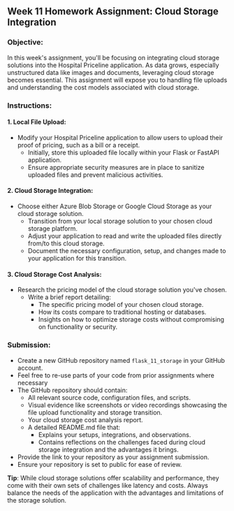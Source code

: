 ## **Week 11 Homework Assignment: Cloud Storage Integration**

### **Objective**:
In this week's assignment, you'll be focusing on integrating cloud storage solutions into the Hospital Priceline application. As data grows, especially unstructured data like images and documents, leveraging cloud storage becomes essential. This assignment will expose you to handling file uploads and understanding the cost models associated with cloud storage.

### **Instructions**:

#### **1. Local File Upload**:
- Modify your Hospital Priceline application to allow users to upload their proof of pricing, such as a bill or a receipt.
  - Initially, store this uploaded file locally within your Flask or FastAPI application.
  - Ensure appropriate security measures are in place to sanitize uploaded files and prevent malicious activities.

#### **2. Cloud Storage Integration**:
- Choose either Azure Blob Storage or Google Cloud Storage as your cloud storage solution.
  - Transition from your local storage solution to your chosen cloud storage platform.
  - Adjust your application to read and write the uploaded files directly from/to this cloud storage.
  - Document the necessary configuration, setup, and changes made to your application for this transition.

#### **3. Cloud Storage Cost Analysis**:
- Research the pricing model of the cloud storage solution you've chosen.
  - Write a brief report detailing:
    - The specific pricing model of your chosen cloud storage.
    - How its costs compare to traditional hosting or databases.
    - Insights on how to optimize storage costs without compromising on functionality or security.

### **Submission**:
- Create a new GitHub repository named `flask_11_storage` in your GitHub account.
- Feel free to re-use parts of your code from prior assignments where necessary 
- The GitHub repository should contain:  
  - All relevant source code, configuration files, and scripts.
  - Visual evidence like screenshots or video recordings showcasing the file upload functionality and storage transition.
  - Your cloud storage cost analysis report.
  - A detailed README.md file that:
    - Explains your setups, integrations, and observations.
    - Contains reflections on the challenges faced during cloud storage integration and the advantages it brings.
- Provide the link to your repository as your assignment submission.
- Ensure your repository is set to public for ease of review.

**Tip**: While cloud storage solutions offer scalability and performance, they come with their own sets of challenges like latency and costs. Always balance the needs of the application with the advantages and limitations of the storage solution.

